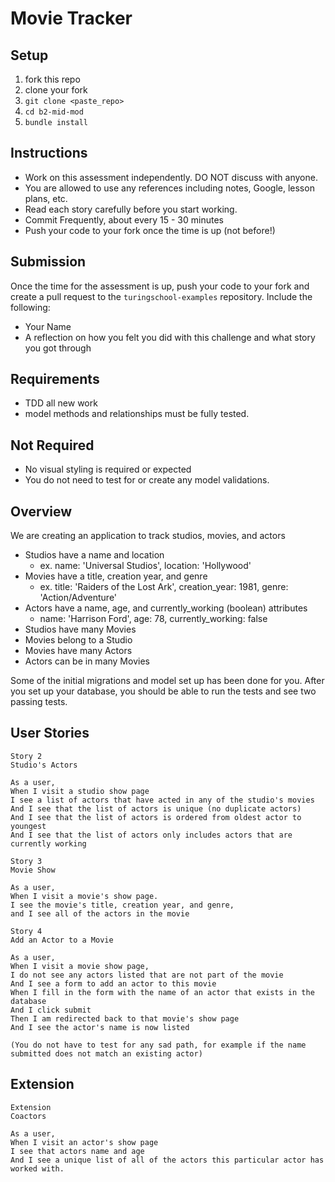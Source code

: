 # Movie Tracker

## Setup

1. fork this repo
2. clone your fork
3. `git clone <paste_repo>`
4. `cd b2-mid-mod`
5. `bundle install`

## Instructions

* Work on this assessment independently. DO NOT discuss with anyone.
* You are allowed to use any references including notes, Google, lesson plans, etc.
* Read each story carefully before you start working.
* Commit Frequently, about every 15 - 30 minutes
* Push your code to your fork once the time is up (not before!)

## Submission

Once the time for the assessment is up, push your code to your fork and create a pull request to the `turingschool-examples` repository. Include the following:

* Your Name
* A reflection on how you felt you did with this challenge and what story you got through

## Requirements

* TDD all new work
* model methods and relationships must be fully tested.

## Not Required

* No visual styling is required or expected
* You do not need to test for or create any model validations.

## Overview

We are creating an application to track studios, movies, and actors

* Studios have a name and location
    * ex. name: 'Universal Studios', location: 'Hollywood'
* Movies have a title, creation year, and genre
    * ex. title: 'Raiders of the Lost Ark', creation_year: 1981, genre: 'Action/Adventure'
* Actors have a name, age, and currently_working (boolean) attributes
    * name: 'Harrison Ford', age: 78, currently_working: false
* Studios have many Movies
* Movies belong to a Studio
* Movies have many Actors
* Actors can be in many Movies

Some of the initial migrations and model set up has been done for you. After you set up your database, you should be able to run the tests and see two passing tests.

## User Stories
 <!-- 
```
Story 1
Studio Show

As a user,
When I visit a studio show page
I see the studio's name and location
And I see the titles of all of its movies
``` -->

```
Story 2
Studio's Actors

As a user,
When I visit a studio show page
I see a list of actors that have acted in any of the studio's movies
And I see that the list of actors is unique (no duplicate actors)
And I see that the list of actors is ordered from oldest actor to youngest
And I see that the list of actors only includes actors that are currently working
```

```
Story 3
Movie Show

As a user,
When I visit a movie's show page.
I see the movie's title, creation year, and genre,
and I see all of the actors in the movie
```

```
Story 4
Add an Actor to a Movie

As a user,
When I visit a movie show page,
I do not see any actors listed that are not part of the movie
And I see a form to add an actor to this movie
When I fill in the form with the name of an actor that exists in the database
And I click submit
Then I am redirected back to that movie's show page
And I see the actor's name is now listed

(You do not have to test for any sad path, for example if the name submitted does not match an existing actor)
```

## Extension

```
Extension
Coactors

As a user,
When I visit an actor's show page
I see that actors name and age
And I see a unique list of all of the actors this particular actor has worked with.
```
